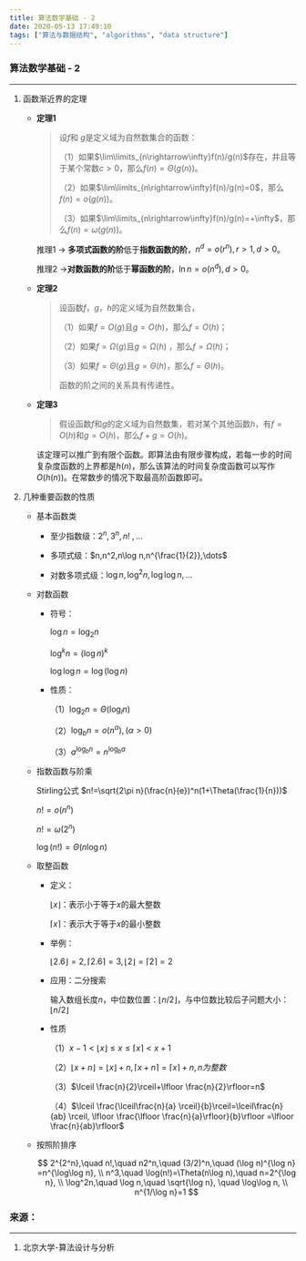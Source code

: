 ```yaml
---
title: 算法数学基础 - 2
date: 2020-05-13 17:49:10
tags: ["算法与数据结构", "algorithms", "data structure"]
---
```


### 算法数学基础 - 2

-----

1. 函数渐近界的定理
   
   + **定理1**
     
     > 设$f$和 $g$是定义域为自然数集合的函数：
     > 
     > （1）如果$\lim\limits_{n\rightarrow\infty}f(n)/g(n)$存在，并且等于某个常数$c>0$，那么$f(n)=\Theta(g(n))$。
     > 
     > （2）如果$\lim\limits_{n\rightarrow\infty}f(n)/g(n)=0$，那么$f(n)=o(g(n))$。
     > 
     > （3）如果$\lim\limits_{n\rightarrow\infty}f(n)/g(n)=+\infty$，那么$f(n)=\omega(g(n))$。
     
     推理1 → **多项式函数的阶**低于**指数函数的阶**，$n^d=o(r^n),r>1,d>0$。
     
     推理2 →**对数函数的阶**低于**幂函数的阶**，$\ln n=o(n^d),d>0$。
   
   + **定理2**
     
     > 设函数$f$，$g$，$h$的定义域为自然数集合，
     > 
     > （1）如果$f=O(g)$且$g=O(h)$，那么$f=O(h)$；
     > 
     > （2）如果$f=\Omega(g)$且$g=\Omega(h)$ ，那么$f=\Omega(h)$；
     > 
     > （3）如果$f=\Theta(g)$且$g=\Theta(h)$，那么$f=\Theta(h)$。
     > 
     > 函数的阶之间的关系具有传递性。
   
   + **定理3**
     
     > 假设函数$f$和$g$的定义域为自然数集，若对某个其他函数$h$，有$f=O(h)$和$g=O(h)$，那么$f+g=O(h)$。
     
     该定理可以推广到有限个函数。即算法由有限步骤构成，若每一步的时间复杂度函数的上界都是$h(n)$，那么该算法的时间复杂度函数可以写作$O(h(n))$。在常数步的情况下取最高阶函数即可。

2. 几种重要函数的性质
   
   + 基本函数类
     
     - 至少指数级：$2^n,3^n,n!~,\dots$
     
     - 多项式级：$n,n^2,n\log n,n^{\frac{1}{2}},\dots$
     
     - 对数多项式级：$\log n, \log^2n,\log\log n,\dots$
   
   + 对数函数
     
     + 符号：
       
       $\log n = \log_2n$
       
       $\log^kn=(\log n)^k$
       
       $\log \log n=\log(\log n)$
     
     + 性质：
       
       （1）$\log_2n=\Theta(\log_ln)$
       
       （2）$\log_bn=o(n^\alpha), (\alpha>0)$
       
       （3）$a^{\log_bn}=n^{\log_ba}$
   
   + 指数函数与阶乘
     
     Stirling公式  $n!=\sqrt{2\pi n}(\frac{n}{e})^n(1+\Theta(\frac{1}{n}))$
     
     $n!=o(n^n)$
     
     $n!=\omega(2^n)$
     
     $\log(n!)=\Theta(n\log n)$
   
   + 取整函数
     
     + 定义：
       
       $\lfloor x\rfloor$：表示小于等于$x$的最大整数
       
       $\lceil x\rceil$：表示大于等于$x$的最小整数
     
     + 举例：
       
       $\lfloor 2.6\rfloor=2, \lceil 2.6\rceil=3,\lfloor 2\rfloor=\lceil 2\rceil=2$
     
     + 应用：二分搜索
       
       输入数组长度$n$，中位数位置：$\lfloor n/2\rfloor$，与中位数比较后子问题大小：$\lfloor n/2\rfloor$
     
     + 性质
       
       （1）$x-1<\lfloor x\rfloor \le x \le \lceil x\rceil < x+1$
       
       （2）$\lfloor x+n \rfloor=\lfloor x\rfloor+n,\lceil x+n\rceil=\lceil x\rceil+n, n为整数$
       
       （3）$\lceil \frac{n}{2}\rceil+\lfloor \frac{n}{2}\rfloor=n$
       
       （4）$\lceil \frac{\lceil\frac{n}{a} \rceil}{b}\rceil=\lceil\frac{n}{ab} \rceil, \lfloor \frac{\lfloor \frac{n}{a}\rfloor}{b}\rfloor =\lfloor \frac{n}{ab}\rfloor$
   
   + 按照阶排序
     
     $$
     2^{2^n},\quad n!,\quad n2^n,\quad (3/2)^n,\quad (\log n)^{\log n} =n^{\log\log n}, \\
     n^3,\quad \log(n!)=\Theta(n\log n),\quad n=2^{\log n}, \\
     \log^2n,\quad \log n,\quad \sqrt{\log n}, \quad \log\log n, \\
     n^{1/\log n}=1
     $$



### 来源：

-----

1. 北京大学-算法设计与分析
